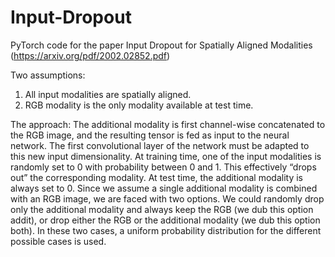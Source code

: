 # Input-Dropout
PyTorch code for the paper Input Dropout for Spatially Aligned Modalities (https://arxiv.org/pdf/2002.02852.pdf) 

Two assumptions:
1) All input modalities are spatially aligned.
2) RGB modality is the only modality available at test time.

The approach:
The additional modality is first channel-wise concatenated to the RGB image, and the resulting tensor is fed as input to the neural network. The first convolutional layer of the network must be adapted to this new input dimensionality. At training time, one of the input modalities is randomly set to 0 with probability between 0 and 1. This effectively “drops out” the corresponding modality. At test time, the additional modality is always set to 0. Since we assume a single additional modality is combined with an RGB image, we are faced with two options. We could randomly drop only the additional modality and always keep the RGB (we dub this option addit), or drop either the RGB or the additional modality (we dub this option both). In these two cases, a uniform probability distribution for the different possible cases is used.

